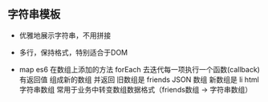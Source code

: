 ## 字符串模板

- 优雅地展示字符串，不用拼接
- 多行，保持格式，特别适合于DOM 

- map
    es6 在数组上添加的方法
    forEach 去迭代每一项执行一个函数(callback)
    有返回值 组成新的数组 并返回
    旧数组是 friends JSON 数组
    新数组是 li html 字符串数组
    常用于业务中转变数组数据格式（friends数组 -> 字符串数组）